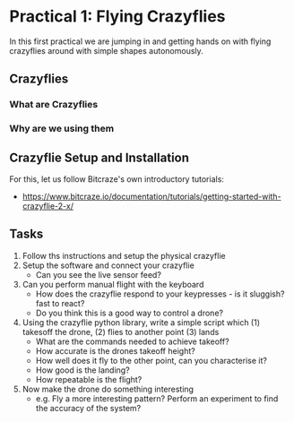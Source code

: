 # Practical 1: Flying Crazyflies

In this first practical we are jumping in and getting hands on with flying crazyflies around with simple shapes autonomously. 

## Crazyflies

### What are Crazyflies

### Why are we using them

## Crazyflie Setup and Installation

For this, let us follow Bitcraze's own introductory tutorials:

- https://www.bitcraze.io/documentation/tutorials/getting-started-with-crazyflie-2-x/ 


## Tasks

1. Follow ths instructions and setup the physical crazyflie
2. Setup the software and connect your crazyflie
    - Can you see the live sensor feed? 
3. Can you perform manual flight with the keyboard
    - How does the crazyflie respond to your keypresses - is it sluggish? fast to react? 
    - Do you think this is a good way to control a drone? 
4. Using the crazyflie python library, write a simple script which (1) takesoff the drone, (2) flies to another point (3) lands
    - What are the commands needed to achieve takeoff? 
    - How accurate is the drones takeoff height? 
    - How well does it fly to the other point, can you characterise it? 
    - How good is the landing? 
    - How repeatable is the flight? 
5. Now make the drone do something interesting
    - e.g. Fly a more interesting pattern? Perform an experiment to find the accuracy of the system? 